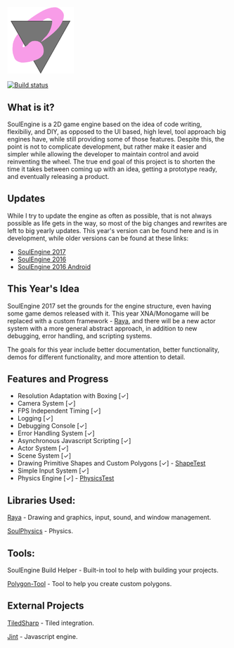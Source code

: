 <img src="Resources/SoulEngine2018.png" width=30%>

[![Build status](https://ci.appveyor.com/api/projects/status/yv7u2a04tp1pgmew?svg=true)](https://ci.appveyor.com/project/Cryru/soulengine)

## What is it?

SoulEngine is a 2D game engine based on the idea of code writing, flexibiliy, and DIY, as opposed to the UI based, high level, tool approach big engines have, while still providing some of those features. Despite this, the point is not to complicate development, but rather make it easier and simpler while allowing the developer to maintain control and avoid reinventing the wheel. The true end goal of this project is to shorten the time it takes between coming up with an idea, getting a prototype ready, and eventually releasing a product.

## Updates

While I try to update the engine as often as possible, that is not always possible as life gets in the way, so most of the big changes and rewrites are left to big yearly updates. This year's version can be found here and is in development, while older versions can be found at these links:

* [SoulEngine 2017](https://github.com/Cryru/SoulEngine-2017)
* [SoulEngine 2016](https://github.com/Cryru/SoulEngine-2016)
* [SoulEngine 2016 Android](https://github.com/Cryru/SoulEngine-2016-Android)

## This Year's Idea

SoulEngine 2017 set the grounds for the engine structure, even having some game demos released with it. This year XNA/Monogame will be replaced with a custom framework - [Raya](https://github.com/Cryru/Raya), and there will be a new actor system with a more general abstract approach, in addition to new debugging, error handling, and scripting systems. 

The goals for this year include better documentation, better functionality, demos for different functionality, and more attention to detail.

## Features and Progress

- Resolution Adaptation with Boxing [&#10003;]
- Camera System [&#10003;]
- FPS Independent Timing [&#10003;]
- Logging [&#10003;]
- Debugging Console [&#10003;]
- Error Handling System [&#10003;]
- Asynchronous Javascript Scripting [&#10003;]
- Actor System [&#10003;]
- Scene System [&#10003;]
- Drawing Primitive Shapes and Custom Polygons [&#10003;] - [ShapeTest](/SoulEngine/Examples/Basic/ShapeTest.cs)
- Simple Input System [&#10003;]
- Physics Engine [&#10003;] - [PhysicsTest](/SoulEngine/Examples/Basic/PhysicsTest.cs)

## Libraries Used:

[Raya](https://github.com/Cryru/Raya) - Drawing and graphics, input, sound, and window management.

[SoulPhysics](https://github.com/Cryru/SoulPhysics) - Physics.

## Tools:

SoulEngine Build Helper - Built-in tool to help with building your projects.

[Polygon-Tool](https://github.com/Cryru/Polygon-Tool) - Tool to help you create custom polygons.

## External Projects

[TiledSharp](https://github.com/marshallward/TiledSharp) - Tiled integration.

[Jint](https://github.com/sebastienros/jint) - Javascript engine.

